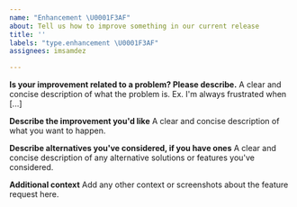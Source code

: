 ```yaml
---
name: "Enhancement \U0001F3AF"
about: Tell us how to improve something in our current release
title: ''
labels: "type.enhancement \U0001F3AF"
assignees: imsamdez

---
```


**Is your improvement related to a problem? Please describe.**
A clear and concise description of what the problem is. Ex. I'm always frustrated when [...]

**Describe the improvement you'd like**
A clear and concise description of what you want to happen.

**Describe alternatives you've considered, if you have ones**
A clear and concise description of any alternative solutions or features you've considered.

**Additional context**
Add any other context or screenshots about the feature request here.
